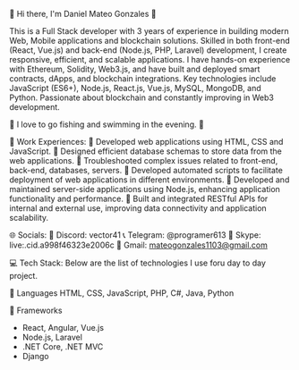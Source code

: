 💖 Hi there, I'm Daniel Mateo Gonzales 👋

This is a Full Stack developer with 3 years of experience in building modern Web, Mobile applications and blockchain solutions.
Skilled in both front-end (React, Vue.js) and back-end (Node.js, PHP, Laravel) development, I create responsive, efficient, and scalable applications.
I have hands-on experience with Ethereum, Solidity, Web3.js, and have built and deployed smart contracts, dApps, and blockchain integrations.
Key technologies include JavaScript (ES6+), Node.js, React.js, Vue.js, MySQL, MongoDB, and Python.
Passionate about blockchain and constantly improving in Web3 development.

📌 I love to go fishing and swimming in the evening. 📌

🚩 Work Experiences:
🔸 Developed web applications using HTML, CSS and JavaScript.
🔸 Designed efficient database schemas to store data from the web applications.
🔸 Troubleshooted complex issues related to front-end, back-end, databases, servers.
🔸 Developed automated scripts to facilitate deployment of web applications in different environments.
🔸 Developed and maintained server-side applications using Node.js, enhancing application functionality and performance.
🔸 Built and integrated RESTful APIs for internal and external use, improving data connectivity and application scalability.

🌐 Socials:
🚦 Discord: vector41
📞 Telegram: @programer613
📱 Skype: live:.cid.a998f46323e2006c
📩 Gmail: mateogonzales1103@gmail.com

💻 Tech Stack:
Below are the list of technologies I use foru day to day project.

🧠 Languages
HTML, CSS, JavaScript, PHP, C#, Java, Python

🚨 Frameworks
- React, Angular, Vue.js
- Node.js, Laravel
- .NET Core, .NET MVC
- Django
